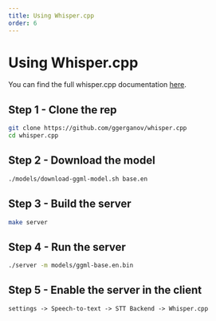 ```yaml
---
title: Using Whisper.cpp
order: 6
---
```


# Using Whisper.cpp

You can find the full whisper.cpp documentation [here](https://github.com/ggerganov/whisper.cpp/blob/master/README.md).


## Step 1 - Clone the rep

```bash
git clone https://github.com/ggerganov/whisper.cpp
cd whisper.cpp
```

## Step 2 - Download the model

```bash
./models/download-ggml-model.sh base.en
```

## Step 3 - Build the server

```bash
make server
```

## Step 4 - Run the server

```bash
./server -m models/ggml-base.en.bin
```

## Step 5 - Enable the server in the client

```md
settings -> Speech-to-text -> STT Backend -> Whisper.cpp
```
